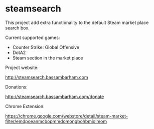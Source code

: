 steamsearch
===========

This project add extra functionality to the default Steam market place search box.

Current supported games:
- Counter Strike: Global Offensive
- DotA2
- Steam section in the market place

Project website:

http://steamsearch.bassambarham.com

Donations:

http://steamsearch.bassambarham.com/donate

Chrome Extension:

https://chrome.google.com/webstore/detail/steam-market-filter/emdpoeanmcbopmmdomongbohbmiolmom
